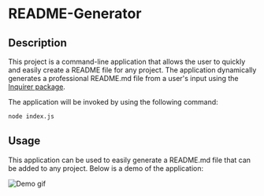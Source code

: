 # README-Generator

## Description

This project is a command-line application that allows the user to quickly and easily create a README file for any project. The application dynamically generates a professional README.md file from a user's input using the [Inquirer package](https://www.npmjs.com/package/inquirer).

The application will be invoked by using the following command:

```bash
node index.js
```
## Usage

This application can be used to easily generate a README.md file that can be added to any project. Below is a demo of the application:

![Demo gif](assets/demoGif.gif)